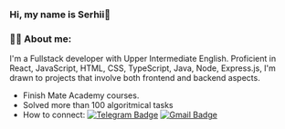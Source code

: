 ### Hi, my name is Serhii👋

### :man_technologist: About me:

I'm a Fullstack developer with Upper Intermediate English. Proficient in React, JavaScript, HTML, CSS, TypeScript, Java, Node, Express.js, I'm drawn to projects that involve both frontend and backend aspects. 

- Finish Mate Academy courses.
- Solved more than 100 algoritmical tasks
- How to connect: [![Telegram Badge](https://img.shields.io/badge/-serhiimelnyk-blue?style=flat&logo=Telegram&logoColor=white)](https://t.me/serzhmelnyk) [![Gmail Badge](https://img.shields.io/badge/-Gmail-red?style=flat&logo=Gmail&logoColor=white)](mailto:melnykserhii01@gmail.com)

<!--
**melnyksergey7/melnyksergey7** is a ✨ _special_ ✨ repository because its `README.md` (this file) appears on your GitHub profile.

Here are some ideas to get you started:

- 🔭 I’m currently working on ...
- 🌱 I’m currently learning ...
- 👯 I’m looking to collaborate on ...
- 🤔 I’m looking for help with ...
- 💬 Ask me about ...
- 📫 How to reach me: ...
- 😄 Pronouns: ...
- ⚡ Fun fact: ...
-->
